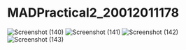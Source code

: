 # MADPractical2_20012011178
![Screenshot (140)](https://user-images.githubusercontent.com/111722359/187083621-cf239ada-a513-4922-9607-c771ee0d49e4.png)
![Screenshot (141)](https://user-images.githubusercontent.com/111722359/187083629-ccb1a56e-d8e2-4902-a6da-16447487ac3b.png)
![Screenshot (142)](https://user-images.githubusercontent.com/111722359/187083634-897861d0-d8b4-4ffd-9274-9c4610c8c57a.png)
![Screenshot (143)](https://user-images.githubusercontent.com/111722359/187083639-1f16e8b1-c882-4a17-8032-82824a63d5d2.png)

